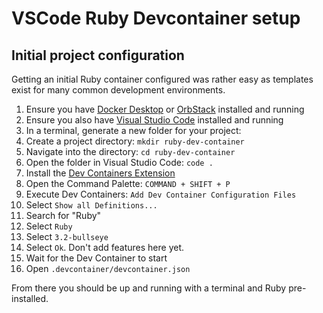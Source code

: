 # VSCode Ruby Devcontainer setup

## Initial project configuration

Getting an initial Ruby container configured was rather easy as templates exist for many common development environments.

1. Ensure you have [Docker Desktop](https://www.docker.com/products/docker-desktop/) or [OrbStack](https://orbstack.dev) installed and running
2. Ensure you also have [Visual Studio Code](https://code.visualstudio.com/) installed and running
3. In a terminal, generate a new folder for your project:
4. Create a project directory: `mkdir ruby-dev-container`
5. Navigate into the directory: `cd ruby-dev-container`
6. Open the folder in Visual Studio Code: `code .`
7. Install the [Dev Containers Extension](vscode:extension/ms-vscode-remote.remote-containers)
8. Open the Command Palette: `COMMAND + SHIFT + P`
9. Execute Dev Containers: `Add Dev Container Configuration Files`
10. Select `Show all Definitions...`
11. Search for "Ruby"
12. Select `Ruby`
13. Select `3.2-bullseye`
14. Select `Ok`. Don't add features here yet.
15. Wait for the Dev Container to start
16. Open `.devcontainer/devcontainer.json`

From there you should be up and running with a terminal and Ruby pre-installed.
